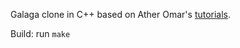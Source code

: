 Galaga clone in C++ based on  Ather Omar's [tutorials](https://www.youtube.com/watch?v=ATa_joa6Gzg&index=1&list=PLhJr2LOK-xwxQlevIZ97ZABLw72Eu9he7).

Build: run `make` 
